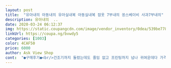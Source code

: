 ```yaml
---
layout: post 
title:  "유아내의 아동내의 유아실내복 아동실내복 잠옷 7부내의 쏭스베이비 사과7부내의" 
description: 유아내의  ..
date: 2020-03-24 06:12:37 
img: https://static.coupangcdn.com/image/vendor_inventory/0dea/539be77850bb82e7e04f8d1d686de60fef6c671534bf1b16c32f09643d39.jpg 
linkUrl: https://coupa.ng/bvwdy5 
categories: [1003] 
color: 4CAF50 
price: 6000 
author: Ask View Shop 
cont:  "●구매후기●<br/>건조기까지 돌렸는데도 줄임 없고 프린팅까지 넘나 귀여운데다 가격까지 좋아서 안좋아 할 수가 없네요 :)<br/>겨울이지만 좀 얇은 원단을 찾고 있었어요<br/>너무너무 너~~무 마음에 듭니다<br/>다양한 상품 많이 만들어주세여! 단골될게요 ㅎㅎ<br/>열이 유난히 많은 아이라서 인터넷으로 사는 옷마다 실패<br/>잘입힐께요<br/>" 
---
```

